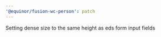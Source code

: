 ```yaml
---
'@equinor/fusion-wc-person': patch
---
```


Setting dense size to the same height as eds form input fields
